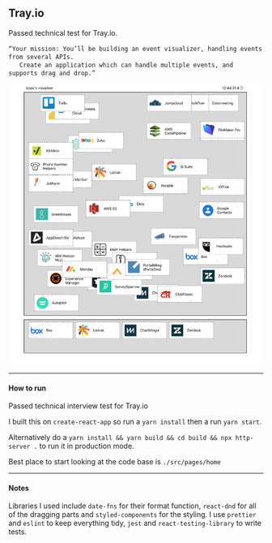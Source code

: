 Tray.io
------

Passed technical test for Tray.io.

    “Your mission: You’ll be building an event visualizer, handling events from several APIs.
       Create an application which can handle multiple events, and supports drag and drop.”

<img src="preview.png" alt="preview" width=600/>

---
#### How to run

Passed technical interview test for Tray.io

I built this on `create-react-app` so run a `yarn install` then a run `yarn start`.

Alternatively do a `yarn install && yarn build && cd build && npx http-server .` to run it in production mode.

Best place to start looking at the code base is `./src/pages/home`

---
#### Notes
Libraries I used include `date-fns` for their format function, `react-dnd` for all of the dragging parts and `styled-components` for the styling. I use `prettier` and `eslint` to keep everything tidy, `jest` and `react-testing-library` to write tests.
